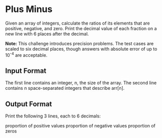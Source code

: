 # Plus Minus

Given an array of integers, calculate the ratios of its elements that are positive, negative, and zero. Print the decimal value of each fraction on a new line with 6 places after the decimal.

**Note:** This challenge introduces precision problems. The test cases are scaled to six decimal places, though answers with absolute error of up to 10<sup>-4</sup> are acceptable.

## Input Format

The first line contains an integer, n, the size of the array.
The second line contains n space-separated integers that describe arr[n].

## Output Format

Print the following 3 lines, each to 6 decimals:

proportion of positive values
proportion of negative values
proportion of zeros
